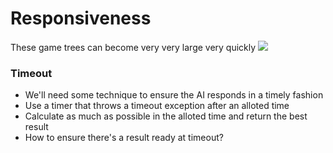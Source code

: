 # Responsiveness

These game trees can become very very large very quickly
![](https://s3.amazonaws.com/content.udacity-data.com/courses/ud954/images/isolation-L6_leafValues.svg)

### Timeout
- We'll need some technique to ensure the AI responds in a timely fashion
 - Use a timer that throws a timeout exception after an alloted time
 - Calculate as much as possible in the alloted time and return the best result
 - How to ensure there's a result ready at timeout?